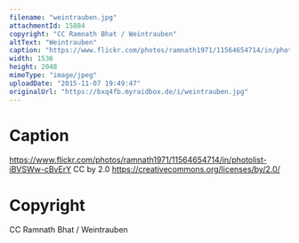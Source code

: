 ```yaml
---
filename: "weintrauben.jpg"
attachmentId: 15884
copyright: "CC Ramnath Bhat / Weintrauben"
altText: "Weintrauben"
caption: "https://www.flickr.com/photos/ramnath1971/11564654714/in/photolist-iBVSWw-cBvErY CC by 2.0 https://creativecommons.org/licenses/by/2.0/"
width: 1536
height: 2048
mimeType: "image/jpeg"
uploadDate: "2015-11-07 19:49:47"
originalUrl: "https://bxq4fb.myraidbox.de/i/weintrauben.jpg"
---
```


# Caption

https://www.flickr.com/photos/ramnath1971/11564654714/in/photolist-iBVSWw-cBvErY CC by 2.0 https://creativecommons.org/licenses/by/2.0/

# Copyright

CC Ramnath Bhat / Weintrauben
